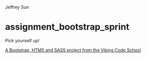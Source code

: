 Jeffrey Sun


assignment_bootstrap_sprint
===========================

Pick yourself up!

[A Bootstrap, HTM5 and SASS project from the Viking Code School](http://www.vikingcodeschool.com)
